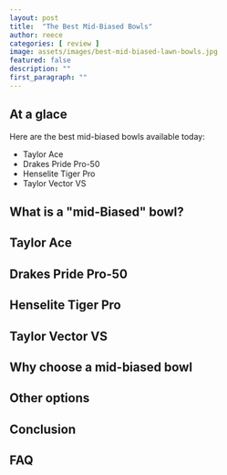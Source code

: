 ```yaml
---
layout: post
title:  "The Best Mid-Biased Bowls"
author: reece
categories: [ review ]
image: assets/images/best-mid-biased-lawn-bowls.jpg
featured: false
description: ""
first_paragraph: ""
---
```



## At a glace

Here are the best mid-biased bowls available today:

* Taylor Ace
* Drakes Pride Pro-50
* Henselite Tiger Pro
* Taylor Vector VS

## What is a "mid-Biased" bowl?

## Taylor Ace

## Drakes Pride Pro-50

## Henselite Tiger Pro

## Taylor Vector VS

## Why choose a mid-biased bowl

## Other options

## Conclusion

## FAQ
